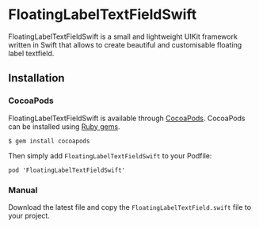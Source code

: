 # FloatingLabelTextFieldSwift

FloatingLabelTextFieldSwift is a small and lightweight UIKit framework written in Swift that allows to create beautiful and customisable floating label textfield.

## Installation

### CocoaPods
FloatingLabelTextFieldSwift is available through [CocoaPods](https://cocoapods.org/). CocoaPods can be installed using [Ruby gems](https://rubygems.org/).
``` 
$ gem install cocoapods
```
Then simply add `FloatingLabelTextFieldSwift` to your Podfile:
```
pod 'FloatingLabelTextFieldSwift'
```

### Manual
Download the latest file and copy the `FloatingLabelTextField.swift` file to your project.
